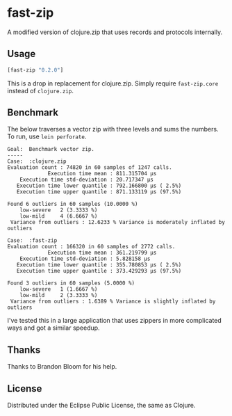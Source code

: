 # fast-zip

A modified version of clojure.zip that uses records and protocols internally.

## Usage

```clojure
[fast-zip "0.2.0"]
```

This is a drop in replacement for clojure.zip. Simply require ``fast-zip.core``
instead of ``clojure.zip``.

## Benchmark

The below  traverses a vector zip with three levels and sums the numbers. To
run, use ``lein perforate``.

```
Goal:  Benchmark vector zip.
-----
Case:  :clojure.zip
Evaluation count : 74820 in 60 samples of 1247 calls.
             Execution time mean : 811.315704 µs
    Execution time std-deviation : 20.717347 µs
   Execution time lower quantile : 792.166800 µs ( 2.5%)
   Execution time upper quantile : 871.133119 µs (97.5%)

Found 6 outliers in 60 samples (10.0000 %)
	low-severe	 2 (3.3333 %)
	low-mild	 4 (6.6667 %)
 Variance from outliers : 12.6233 % Variance is moderately inflated by outliers

Case:  :fast-zip
Evaluation count : 166320 in 60 samples of 2772 calls.
             Execution time mean : 361.219799 µs
    Execution time std-deviation : 5.828158 µs
   Execution time lower quantile : 355.780853 µs ( 2.5%)
   Execution time upper quantile : 373.429293 µs (97.5%)

Found 3 outliers in 60 samples (5.0000 %)
	low-severe	 1 (1.6667 %)
	low-mild	 2 (3.3333 %)
 Variance from outliers : 1.6389 % Variance is slightly inflated by outliers
```

I've tested this in a large application that uses zippers in more complicated
ways and got a similar speedup.

## Thanks

Thanks to Brandon Bloom for his help.

## License

Distributed under the Eclipse Public License, the same as Clojure.
